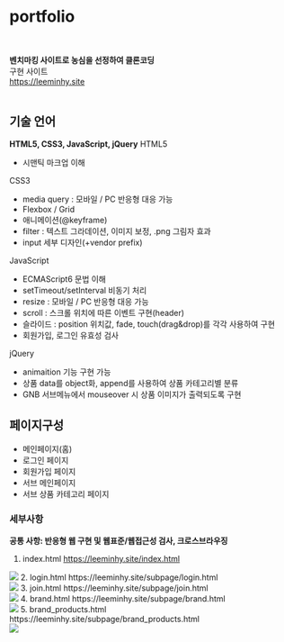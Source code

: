 # portfolio
<br>

<strong>벤치마킹 사이트로 농심을 선정하여 클론코딩</strong>
<br>
구현 사이트<br>
https://leeminhy.site
 <br>
 <br>
## 기술 언어
<strong>HTML5, CSS3, JavaScript, jQuery</strong>
HTML5
- 시맨틱 마크업 이해

CSS3
- media query : 모바일 / PC 반응형 대응 가능
- Flexbox / Grid
- 애니메이션(@keyframe)
- filter : 텍스트 그라데이션, 이미지 보정, .png 그림자 효과
- input 세부 디자인(+vendor prefix)

JavaScript
- ECMAScript6 문법 이해
- setTimeout/setInterval 비동기 처리
- resize : 모바일 / PC 반응형 대응 가능
- scroll : 스크롤 위치에 따른 이벤트 구현(header)
- 슬라이드 : position 위치값, fade, touch(drag&drop)를 각각 사용하여 구현
- 회원가입, 로그인 유효성 검사

jQuery
- animaition 기능 구현 가능
- 상품 data를 object화, append를 사용하여 상품 카테고리별 분류
- GNB 서브메뉴에서 mouseover 시 상품 이미지가 출력되도록 구현

## 페이지구성

- 메인페이지(홈)
- 로그인 페이지
- 회원가입 페이지
- 서브 메인페이지
- 서브 상품 카테고리 페이지

### 세부사항

<strong>공통 사항: 반응형 웹 구현 및 웹표준/웹접근성 검사, 크로스브라우징</strong>

1. index.html  https://leeminhy.site/index.html<br>
  <img src="https://user-images.githubusercontent.com/80026422/131341913-c018cfdd-5207-4835-ae98-8a10be4efa18.png">
2. login.html  https://leeminhy.site/subpage/login.html <br>
  <img src="https://user-images.githubusercontent.com/80026422/131342044-2175f682-ec52-45ac-abc1-2639188f5623.png">
3. join.html https://leeminhy.site/subpage/join.html<br>
  <img src="https://user-images.githubusercontent.com/80026422/131342064-cccee1b4-3152-4fb2-b3e0-a2c3f61fbd53.png">
4. brand.html https://leeminhy.site/subpage/brand.html<br>
  <img src="https://user-images.githubusercontent.com/80026422/131342080-c623d857-7e9c-493d-ae60-45ae9ae791c4.png">
5. brand_products.html https://leeminhy.site/subpage/brand_products.html<br>
  <img src="https://user-images.githubusercontent.com/80026422/131342122-4a9b7bc8-bad8-49b4-9034-b3ab668c6acb.png">
